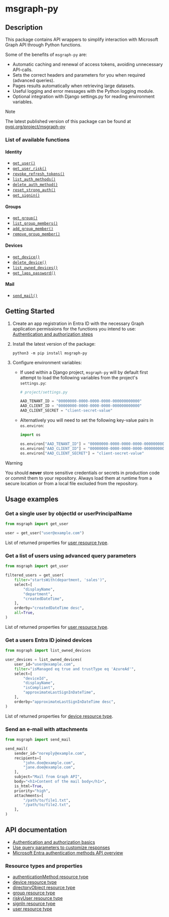 # msgraph-py

## Description

This package contains API wrappers to simplify interaction with Microsoft Graph API through Python functions.

Some of the benefits of `msgraph-py` are:

- Automatic caching and renewal of access tokens, avoiding unnecessary API-calls.
- Sets the correct headers and parameters for you when required (advanced queries).
- Pages results automatically when retrieving large datasets.
- Useful logging and error messages with the Python logging module.
- Optional integration with Django settings.py for reading environment variables.

> [!NOTE]  
> The latest published version of this package can be found at [pypi.org/project/msgraph-py](https://pypi.org/project/msgraph-py/)

### List of available functions

#### Identity

- [`get_user()`](https://github.com/fedamerd/msgraph-py/blob/main/msgraph/identity.py#L12-L36)
- [`get_user_risk()`](https://github.com/fedamerd/msgraph-py/blob/main/msgraph/identity.py#L260-L285)
- [`revoke_refresh_tokens()`](https://github.com/fedamerd/msgraph-py/blob/main/msgraph/identity.py#L98-L107)
- [`list_auth_methods()`](https://github.com/fedamerd/msgraph-py/blob/main/msgraph/identity.py#L133-L142)
- [`delete_auth_method()`](https://github.com/fedamerd/msgraph-py/blob/main/msgraph/identity.py#L170-L182)
- [`reset_strong_auth()`](https://github.com/fedamerd/msgraph-py/blob/main/msgraph/identity.py#L227-L237)
- [`get_signin()`](https://github.com/fedamerd/msgraph-py/blob/main/msgraph/identity.py#L347-L370)

#### Groups

- [`get_group()`](https://github.com/fedamerd/msgraph-py/blob/main/msgraph/groups.py#L12-L36)
- [`list_group_members()`](https://github.com/fedamerd/msgraph-py/blob/main/msgraph/groups.py#L100-L124)
- [`add_group_member()`](https://github.com/fedamerd/msgraph-py/blob/main/msgraph/groups.py#L183-L199)
- [`remove_group_member()`](https://github.com/fedamerd/msgraph-py/blob/main/msgraph/groups.py#L245-L258)

#### Devices

- [`get_device()`](https://github.com/fedamerd/msgraph-py/blob/main/msgraph/devices.py#L13-L37)
- [`delete_device()`](https://github.com/fedamerd/msgraph-py/blob/main/msgraph/devices.py#L101-L110)
- [`list_owned_devices()`](https://github.com/fedamerd/msgraph-py/blob/main/msgraph/devices.py#L136-L159)
- [`get_laps_password()`](https://github.com/fedamerd/msgraph-py/blob/main/msgraph/devices.py#L218-L231)

#### Mail

- [`send_mail()`](https://github.com/fedamerd/msgraph-py/blob/main/msgraph/mail.py#L18-L47)

## Getting Started

1. Create an app registration in Entra ID with the necessary Graph application permissions for the functions you intend to use:  
[Authentication and authorization steps](https://learn.microsoft.com/en-us/graph/auth-v2-service?tabs=http#authentication-and-authorization-steps)

2. Install the latest version of the package:

    ```console
    python3 -m pip install msgraph-py
    ```

3. Configure environment variables:
    - If used within a Django project, `msgraph-py` will by default first attempt to load the following variables from the project's `settings.py`:

        ```python
        # project/settings.py

        AAD_TENANT_ID = "00000000-0000-0000-0000-000000000000"
        AAD_CLIENT_ID = "00000000-0000-0000-0000-000000000000"
        AAD_CLIENT_SECRET = "client-secret-value"
        ```

    - Alternatively you will need to set the following key-value pairs in `os.environ`:

        ```python
        import os

        os.environ["AAD_TENANT_ID"] = "00000000-0000-0000-0000-000000000000"
        os.environ["AAD_CLIENT_ID"] = "00000000-0000-0000-0000-000000000000"
        os.environ["AAD_CLIENT_SECRET"] = "client-secret-value"
        ```

> [!WARNING]  
> You should **never** store sensitive credentials or secrets in production code or commit them to your repository. Always load them at runtime from a secure location or from a local file excluded from the repository.

## Usage examples

### Get a single user by objectId or userPrincipalName

```python
from msgraph import get_user

user = get_user("user@example.com")
```

List of returned properties for [user resource type](https://learn.microsoft.com/en-us/graph/api/resources/user#properties).

### Get a list of users using advanced query parameters

```python
from msgraph import get_user

filtered_users = get_user(
    filter="startsWith(department, 'sales')",
    select=[
        "displayName",
        "department",
        "createdDateTime",
    ],
    orderby="createdDateTime desc",
    all=True,
)
```

List of returned properties for [user resource type](https://learn.microsoft.com/en-us/graph/api/resources/user#properties).

### Get a users Entra ID joined devices

```python
from msgraph import list_owned_devices

user_devices = list_owned_devices(
    user_id="user@example.com",
    filter="isManaged eq true and trustType eq 'AzureAd'",
    select=[
        "deviceId",
        "displayName",
        "isCompliant",
        "approximateLastSignInDateTime",
    ],
    orderby="approximateLastSignInDateTime desc",
)
```

List of returned properties for [device resource type](https://learn.microsoft.com/en-us/graph/api/resources/device#properties).

### Send an e-mail with attachments

```python
from msgraph import send_mail

send_mail(
    sender_id="noreply@example.com",
    recipients=[
        "john.doe@example.com",
        "jane.doe@example.com",
    ],
    subject="Mail from Graph API",
    body="<h1>Content of the mail body</h1>",
    is_html=True,
    priority="high",
    attachments=[
        "/path/to/file1.txt",
        "/path/to/file2.txt",
    ],
)
```

## API documentation

- [Authentication and authorization basics](https://learn.microsoft.com/en-us/graph/auth/auth-concepts)
- [Use query parameters to customize responses](https://learn.microsoft.com/en-us/graph/query-parameters)
- [Microsoft Entra authentication methods API overview](https://learn.microsoft.com/en-us/graph/api/resources/authenticationmethods-overview)

### Resource types and properties

- [authenticationMethod resource type](https://learn.microsoft.com/en-us/graph/api/resources/authenticationmethod)
- [device resource type](https://learn.microsoft.com/en-us/graph/api/resources/device#properties)
- [directoryObject resource type](https://learn.microsoft.com/en-us/graph/api/resources/directoryobject)
- [group resource type](https://learn.microsoft.com/en-us/graph/api/resources/group#properties)
- [riskyUser resource type](https://learn.microsoft.com/en-us/graph/api/resources/riskyuser#properties)
- [signIn resource type](https://learn.microsoft.com/en-us/graph/api/resources/signin#properties)
- [user resource type](https://learn.microsoft.com/en-us/graph/api/resources/user#properties)
